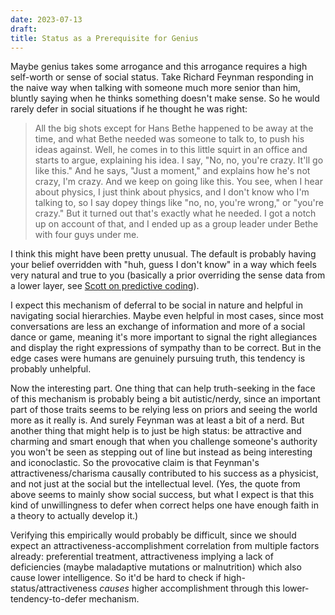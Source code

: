 ```yaml
---
date: 2023-07-13
draft: 
title: Status as a Prerequisite for Genius
---
```

Maybe genius takes some arrogance and this arrogance requires a high self-worth or sense of social status. Take Richard Feynman responding in the naive way when talking with someone much more senior than him, bluntly saying when he thinks something doesn't make sense. So he would rarely defer in social situations if he thought he was right:

> All the big shots except for Hans Bethe happened to be away at the time, and what Bethe needed was someone to talk to, to push his ideas against. Well, he comes in to this little squirt in an office and starts to argue, explaining his idea. I say, "No, no, you're crazy. It'll go like this." And he says, "Just a moment," and explains how he's not crazy, I'm crazy. And we keep on going like this. You see, when I hear about physics, I just think about physics, and I don't know who I'm talking to, so I say dopey things like "no, no, you're wrong," or "you're crazy." But it turned out that's exactly what he needed. I got a notch up on account of that, and I ended up as a group leader under Bethe with four guys under me.

I think this might have been pretty unusual. The default is probably having your belief overridden with "huh, guess I don't know" in a way which feels very natural and true to you (basically a prior overriding the sense data from a lower layer, see [Scott on predictive coding](https://slatestarcodex.com/2017/09/05/book-review-surfing-uncertainty/)). 

I expect this mechanism of deferral to be social in nature and helpful in navigating social hierarchies. Maybe even helpful in most cases, since most conversations are less an exchange of information and more of a social dance or game, meaning it's more important to signal the right allegiances and display the right expressions of sympathy than to be correct. But in the edge cases were humans are genuinely pursuing truth, this tendency is probably unhelpful.

Now the interesting part. One thing that can help truth-seeking in the face of this mechanism is probably being a bit autistic/nerdy, since an important part of those traits seems to be relying less on priors and seeing the world more as it really is. And surely Feynman was at least a bit of a nerd. But another thing that might help is to just be high status: be attractive and charming and smart enough that when you challenge someone's authority you won't be seen as stepping out of line but instead as being interesting and iconoclastic. So the provocative claim is that Feynman's attractiveness/charisma causally contributed to his success as a physicist, and not just at the social but the intellectual level. (Yes, the quote from above seems to mainly show social success, but what I expect is that this kind of unwillingness to defer when correct helps one have enough faith in a theory to actually develop it.)

Verifying this empirically would probably be difficult, since we should expect an attractiveness-accomplishment correlation from multiple factors already: preferential treatment, attractiveness implying a lack of deficiencies (maybe maladaptive mutations or malnutrition) which also cause lower intelligence. So it'd be hard to check if high-status/attractiveness *causes* higher accomplishment through this lower-tendency-to-defer mechanism.